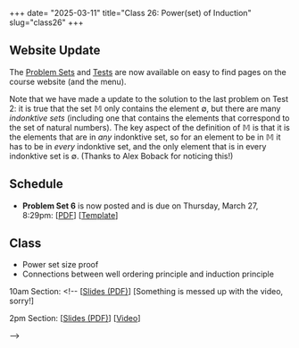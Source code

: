 +++
date= "2025-03-11"
title="Class 26: Power(set) of Induction"
slug="class26"
+++

## Website Update

The [Problem Sets](/ps) and [Tests](/tests) are now available on easy to find pages on the course website (and the menu).

Note that we have made a update to the solution to the last problem on Test 2: it is true that the set $\mathbb{M}$ only contains the element $\emptyset$, but there are many _indonktive sets_ (including one that contains the elements that correspond to the set of natural numbers). The key aspect of the definition of $\mathbb{M}$ is that it is the elements that are in _any_ indonktive set, so for an element to be in $\mathbb{M}$ it has to be in _every_ indonktive set, and the only element that is in every indonktive set is $\emptyset$. (Thanks to Alex Boback for noticing this!)

## Schedule

- **Problem Set 6** is now posted and is due on Thursday, March 27, 8:29pm: [[PDF](/docs/ps6.pdf)] [[Template](https://www.overleaf.com/read/yjrqbnkbypmv#6bb8bc)]


## Class

- Power set size proof
- Connections between well ordering principle and induction principle

10am Section: <!-- [[Slides (PDF)](https://www.dropbox.com/scl/fi/5qlku9rga8wu5lj69gplg/cs2120-class25-dave.pdf?rlkey=tb14x64ptx27ag829m0nk367w&dl=0)] [Something is messed up with the video, sorry!]

2pm Section: [[Slides (PDF)](https://virginia.box.com/s/9sjnxknpmw9egwh2sbbsh8two63rkd4w)] [[Video](https://uva.hosted.panopto.com/Panopto/Pages/Viewer.aspx?id=f7484567-0949-4d4e-8fbd-b2a50128e1fe)]

-->